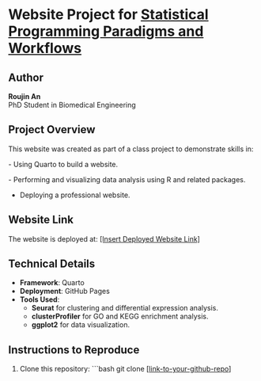 # Website Project for [Statistical Programming Paradigms and Workflows](https://www.stephaniehicks.com/jhustatprogramming2024/)

## Author

**Roujin An**\
PhD Student in Biomedical Engineering

## Project Overview

This website was created as part of a class project to demonstrate skills in:

\- Using Quarto to build a website.

\- Performing and visualizing data analysis using R and related packages.

 - Deploying a professional website.

## Website Link

The website is deployed at: [\[Insert Deployed Website Link\]](https://github.com/RoujinAn1/biostat777-intro-Roujin-An)

## Technical Details

-   **Framework**: Quarto
-   **Deployment**: GitHub Pages
-   **Tools Used**:
    -   **Seurat** for clustering and differential expression analysis.
    -   **clusterProfiler** for GO and KEGG enrichment analysis.
    -   **ggplot2** for data visualization.

## Instructions to Reproduce

1.  Clone this repository: \`\`\`bash git clone \[[link-to-your-github-repo](https://github.com/RoujinAn1/biostat777-intro-Roujin-An)\]
